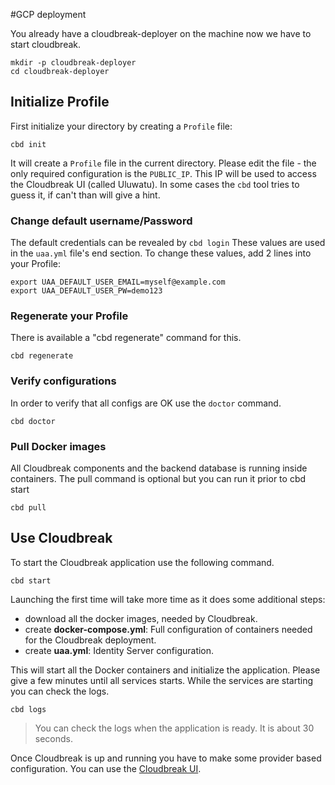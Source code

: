 #GCP deployment

You already have a cloudbreak-deployer on the machine now we have to start cloudbreak.

```
mkdir -p cloudbreak-deployer
cd cloudbreak-deployer
```

## Initialize Profile

First initialize your directory by creating a `Profile` file:

```
cbd init
```

It will create a `Profile` file in the current directory. Please edit the file - the only required
configuration is the `PUBLIC_IP`. This IP will be used to access the Cloudbreak UI
(called Uluwatu). In some cases the `cbd` tool tries to guess it, if can't than will give a hint.

### Change default username/Password

The default credentials can be revealed by `cbd login` These values are used in the `uaa.yml` file's end section. To change these values, add 2 lines into your Profile:

```
export UAA_DEFAULT_USER_EMAIL=myself@example.com
export UAA_DEFAULT_USER_PW=demo123
```

### Regenerate your Profile

There is available a "cbd regenerate" command for this.

```
cbd regenerate
```

### Verify configurations

In order to verify that all configs are OK use the `doctor` command.

```
cbd doctor
```

### Pull Docker images

All Cloudbreak components and the backend database is running inside containers. The pull command is optional but you can run it prior to cbd start

```
cbd pull
```

## Use Cloudbreak

To start the Cloudbreak application use the following command.

```
cbd start
```

Launching the first time will take more time as it does some additional steps:

- download all the docker images, needed by Cloudbreak.
- create **docker-compose.yml**: Full configuration of containers needed for the Cloudbreak deployment.
- create **uaa.yml**: Identity Server configuration.

This will start all the Docker containers and initialize the application. Please give a few minutes until all services starts. While the services are starting you can check the logs.

```
cbd logs
```
>You can check the logs when the application is ready. It is about 30 seconds.

Once Cloudbreak is up and running you have to make some provider based configuration. You can use the [Cloudbreak UI]().
